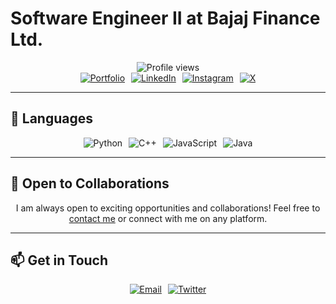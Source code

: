 # Software Engineer II at Bajaj Finance Ltd.

<div align="center">

<img src="https://img.shields.io/badge/Profile%20views-762-blue?style=for-the-badge" alt="Profile views" />

</div>

<div align="center" style="display: flex; justify-content: center; gap: 10px; flex-wrap: wrap;">

<a href="https://akhilsanker.in/">
  <img src="https://img.shields.io/badge/PORTFOLIO-VISIT%20MY%20SITE-4A90E2?style=for-the-badge&logo=internetexplorer&logoColor=white" alt="Portfolio" />
</a>

<a href="https://www.linkedin.com/in/akhilsanker/">
  <img src="https://img.shields.io/badge/LINKEDIN-CONNECT-0A66C2?style=for-the-badge&logo=linkedin&logoColor=white" alt="LinkedIn" />
</a>

<a href="https://www.instagram.com/akhilsank.er/">
  <img src="https://img.shields.io/badge/INSTAGRAM-FOLLOW-E4405F?style=for-the-badge&logo=instagram&logoColor=white" alt="Instagram" />
</a>

<a href="https://x.com/@akhilsank_er">
  <img src="https://img.shields.io/badge/X-FOLLOW-000000?style=for-the-badge&logo=x&logoColor=white" alt="X" />
</a>

</div>

---

## 🔧 Languages

<div align="center" style="display: flex; justify-content: center; gap: 10px; flex-wrap: wrap;">

<img src="https://img.shields.io/badge/PYTHON-3776AB?style=for-the-badge&logo=python&logoColor=white" alt="Python" />
<img src="https://img.shields.io/badge/C++-00599C?style=for-the-badge&logo=cplusplus&logoColor=white" alt="C++" />
<img src="https://img.shields.io/badge/JAVASCRIPT-F7DF1E?style=for-the-badge&logo=javascript&logoColor=black" alt="JavaScript" />
<img src="https://img.shields.io/badge/JAVA-007396?style=for-the-badge&logo=java&logoColor=white" alt="Java" />

</div>

---

## 🤝 Open to Collaborations

<div align="center">

I am always open to exciting opportunities and collaborations! Feel free to [contact me](mailto:akhilsanker.official@gmail.com) or connect with me on any platform.

</div>

---

## 📫 Get in Touch

<div align="center" style="display: flex; justify-content: center; gap: 10px; flex-wrap: wrap;">

<a href="mailto:akhilsanker.official@gmail.com">
  <img src="https://img.shields.io/badge/EMAIL-AKHILSANKER.OFFICIAL@GMAIL.COM-D14836?style=for-the-badge&logo=gmail&logoColor=white" alt="Email" />
</a>

<a href="https://twitter.com/akhilsank_er">
  <img src="https://img.shields.io/badge/TWITTER-FOLLOW-1DA1F2?style=for-the-badge&logo=twitter&logoColor=white" alt="Twitter" />
</a>

</div>
